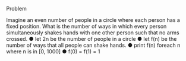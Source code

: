 Problem 

Imagine an even number of people in a circle where each person has a fixed position. 
What is the number of ways in which every person simultaneously shakes hands with one other 
person such that no arms crossed. 
● let 2n be the number of people in a circle 
● let f(n) be the number of ways that all people can shake hands. 
● print f(n) foreach n where n is in [0, 1000] 
● f(0) = f(1) = 1 
